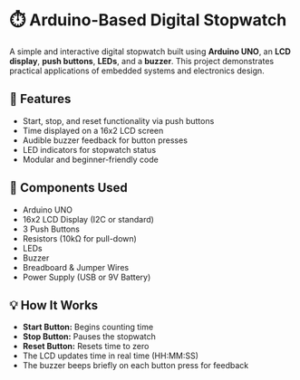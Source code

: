 # ⏱️ Arduino-Based Digital Stopwatch

A simple and interactive digital stopwatch built using **Arduino UNO**, an **LCD display**, **push buttons**, **LEDs**, and a **buzzer**. This project demonstrates practical applications of embedded systems and electronics design.

## 🚀 Features

- Start, stop, and reset functionality via push buttons
- Time displayed on a 16x2 LCD screen
- Audible buzzer feedback for button presses
- LED indicators for stopwatch status
- Modular and beginner-friendly code

## 🔧 Components Used

- Arduino UNO
- 16x2 LCD Display (I2C or standard)
- 3 Push Buttons
- Resistors (10kΩ for pull-down)
- LEDs
- Buzzer
- Breadboard & Jumper Wires
- Power Supply (USB or 9V Battery)
  
## 💡 How It Works

- **Start Button:** Begins counting time
- **Stop Button:** Pauses the stopwatch
- **Reset Button:** Resets time to zero
- The LCD updates time in real time (HH:MM:SS)
- The buzzer beeps briefly on each button press for feedback


